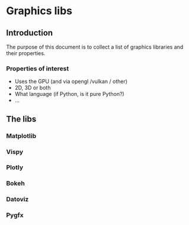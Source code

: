 # Graphics libs

## Introduction

The purpose of this document is to collect a list of graphics libraries and their properties.

### Properties of interest

* Uses the GPU (and via opengl /vulkan / other)
* 2D, 3D or both
* What language (if Python, is it pure Python?)
* ...



## The libs

### Matplotlib

### Vispy

### Plotly

### Bokeh

### Datoviz

### Pygfx

